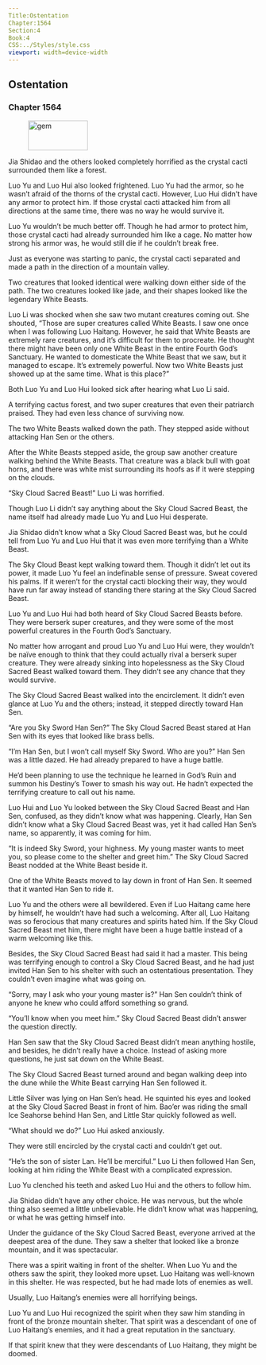```yaml
---
Title:Ostentation 
Chapter:1564 
Section:4 
Book:4 
CSS:../Styles/style.css 
viewport: width=device-width
---
```

  
## Ostentation
### Chapter 1564
  
<figure>
	<img src="../Images/gem.gif" alt="gem" id="gem" width="120" height="60" />
</figure>
  

  
Jia Shidao and the others looked completely horrified as the crystal cacti surrounded them like a forest.

Luo Yu and Luo Hui also looked frightened. Luo Yu had the armor, so he wasn’t afraid of the thorns of the crystal cacti. However, Luo Hui didn’t have any armor to protect him. If those crystal cacti attacked him from all directions at the same time, there was no way he would survive it.

Luo Yu wouldn’t be much better off. Though he had armor to protect him, those crystal cacti had already surrounded him like a cage. No matter how strong his armor was, he would still die if he couldn’t break free.

Just as everyone was starting to panic, the crystal cacti separated and made a path in the direction of a mountain valley.

Two creatures that looked identical were walking down either side of the path. The two creatures looked like jade, and their shapes looked like the legendary White Beasts.

Luo Li was shocked when she saw two mutant creatures coming out. She shouted, “Those are super creatures called White Beasts. I saw one once when I was following Luo Haitang. However, he said that White Beasts are extremely rare creatures, and it’s difficult for them to procreate. He thought there might have been only one White Beast in the entire Fourth God’s Sanctuary. He wanted to domesticate the White Beast that we saw, but it managed to escape. It’s extremely powerful. Now two White Beasts just showed up at the same time. What is this place?”

Both Luo Yu and Luo Hui looked sick after hearing what Luo Li said.

A terrifying cactus forest, and two super creatures that even their patriarch praised. They had even less chance of surviving now.

The two White Beasts walked down the path. They stepped aside without attacking Han Sen or the others.

After the White Beasts stepped aside, the group saw another creature walking behind the White Beasts. That creature was a black bull with goat horns, and there was white mist surrounding its hoofs as if it were stepping on the clouds.

“Sky Cloud Sacred Beast!” Luo Li was horrified.

Though Luo Li didn’t say anything about the Sky Cloud Sacred Beast, the name itself had already made Luo Yu and Luo Hui desperate.

Jia Shidao didn’t know what a Sky Cloud Sacred Beast was, but he could tell from Luo Yu and Luo Hui that it was even more terrifying than a White Beast.

The Sky Cloud Beast kept walking toward them. Though it didn’t let out its power, it made Luo Yu feel an indefinable sense of pressure. Sweat covered his palms. If it weren’t for the crystal cacti blocking their way, they would have run far away instead of standing there staring at the Sky Cloud Sacred Beast.

Luo Yu and Luo Hui had both heard of Sky Cloud Sacred Beasts before. They were berserk super creatures, and they were some of the most powerful creatures in the Fourth God’s Sanctuary.

No matter how arrogant and proud Luo Yu and Luo Hui were, they wouldn’t be naïve enough to think that they could actually rival a berserk super creature. They were already sinking into hopelessness as the Sky Cloud Sacred Beast walked toward them. They didn’t see any chance that they would survive.

The Sky Cloud Sacred Beast walked into the encirclement. It didn’t even glance at Luo Yu and the others; instead, it stepped directly toward Han Sen.

“Are you Sky Sword Han Sen?” The Sky Cloud Sacred Beast stared at Han Sen with its eyes that looked like brass bells.

“I’m Han Sen, but I won’t call myself Sky Sword. Who are you?” Han Sen was a little dazed. He had already prepared to have a huge battle.

He’d been planning to use the technique he learned in God’s Ruin and summon his Destiny’s Tower to smash his way out. He hadn’t expected the terrifying creature to call out his name.

Luo Hui and Luo Yu looked between the Sky Cloud Sacred Beast and Han Sen, confused, as they didn’t know what was happening. Clearly, Han Sen didn’t know what a Sky Cloud Sacred Beast was, yet it had called Han Sen’s name, so apparently, it was coming for him.

“It is indeed Sky Sword, your highness. My young master wants to meet you, so please come to the shelter and greet him.” The Sky Cloud Sacred Beast nodded at the White Beast beside it.

One of the White Beasts moved to lay down in front of Han Sen. It seemed that it wanted Han Sen to ride it.

Luo Yu and the others were all bewildered. Even if Luo Haitang came here by himself, he wouldn’t have had such a welcoming. After all, Luo Haitang was so ferocious that many creatures and spirits hated him. If the Sky Cloud Sacred Beast met him, there might have been a huge battle instead of a warm welcoming like this.

Besides, the Sky Cloud Sacred Beast had said it had a master. This being was terrifying enough to control a Sky Cloud Sacred Beast, and he had just invited Han Sen to his shelter with such an ostentatious presentation. They couldn’t even imagine what was going on.

“Sorry, may I ask who your young master is?” Han Sen couldn’t think of anyone he knew who could afford something so grand.

“You’ll know when you meet him.” Sky Cloud Sacred Beast didn’t answer the question directly.

Han Sen saw that the Sky Cloud Sacred Beast didn’t mean anything hostile, and besides, he didn’t really have a choice. Instead of asking more questions, he just sat down on the White Beast.

The Sky Cloud Sacred Beast turned around and began walking deep into the dune while the White Beast carrying Han Sen followed it.

Little Silver was lying on Han Sen’s head. He squinted his eyes and looked at the Sky Cloud Sacred Beast in front of him. Bao’er was riding the small Ice Seahorse behind Han Sen, and Little Star quickly followed as well.

“What should we do?” Luo Hui asked anxiously.

They were still encircled by the crystal cacti and couldn’t get out.

“He’s the son of sister Lan. He’ll be merciful.” Luo Li then followed Han Sen, looking at him riding the White Beast with a complicated expression.

Luo Yu clenched his teeth and asked Luo Hui and the others to follow him.

Jia Shidao didn’t have any other choice. He was nervous, but the whole thing also seemed a little unbelievable. He didn’t know what was happening, or what he was getting himself into.

Under the guidance of the Sky Cloud Sacred Beast, everyone arrived at the deepest area of the dune. They saw a shelter that looked like a bronze mountain, and it was spectacular.

There was a spirit waiting in front of the shelter. When Luo Yu and the others saw the spirit, they looked more upset. Luo Haitang was well-known in this shelter. He was respected, but he had made lots of enemies as well.

Usually, Luo Haitang’s enemies were all horrifying beings.

Luo Yu and Luo Hui recognized the spirit when they saw him standing in front of the bronze mountain shelter. That spirit was a descendant of one of Luo Haitang’s enemies, and it had a great reputation in the sanctuary.

If that spirit knew that they were descendants of Luo Haitang, they might be doomed.